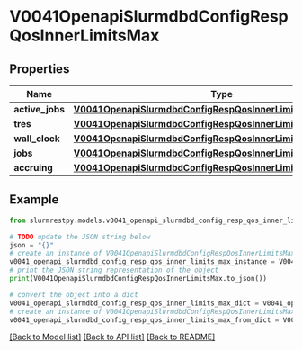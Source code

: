 # V0041OpenapiSlurmdbdConfigRespQosInnerLimitsMax


## Properties

Name | Type | Description | Notes
------------ | ------------- | ------------- | -------------
**active_jobs** | [**V0041OpenapiSlurmdbdConfigRespQosInnerLimitsMaxActiveJobs**](V0041OpenapiSlurmdbdConfigRespQosInnerLimitsMaxActiveJobs.md) |  | [optional]
**tres** | [**V0041OpenapiSlurmdbdConfigRespQosInnerLimitsMaxTres**](V0041OpenapiSlurmdbdConfigRespQosInnerLimitsMaxTres.md) |  | [optional]
**wall_clock** | [**V0041OpenapiSlurmdbdConfigRespQosInnerLimitsMaxWallClock**](V0041OpenapiSlurmdbdConfigRespQosInnerLimitsMaxWallClock.md) |  | [optional]
**jobs** | [**V0041OpenapiSlurmdbdConfigRespQosInnerLimitsMaxJobs**](V0041OpenapiSlurmdbdConfigRespQosInnerLimitsMaxJobs.md) |  | [optional]
**accruing** | [**V0041OpenapiSlurmdbdConfigRespQosInnerLimitsMaxAccruing**](V0041OpenapiSlurmdbdConfigRespQosInnerLimitsMaxAccruing.md) |  | [optional]

## Example

```python
from slurmrestpy.models.v0041_openapi_slurmdbd_config_resp_qos_inner_limits_max import V0041OpenapiSlurmdbdConfigRespQosInnerLimitsMax

# TODO update the JSON string below
json = "{}"
# create an instance of V0041OpenapiSlurmdbdConfigRespQosInnerLimitsMax from a JSON string
v0041_openapi_slurmdbd_config_resp_qos_inner_limits_max_instance = V0041OpenapiSlurmdbdConfigRespQosInnerLimitsMax.from_json(json)
# print the JSON string representation of the object
print(V0041OpenapiSlurmdbdConfigRespQosInnerLimitsMax.to_json())

# convert the object into a dict
v0041_openapi_slurmdbd_config_resp_qos_inner_limits_max_dict = v0041_openapi_slurmdbd_config_resp_qos_inner_limits_max_instance.to_dict()
# create an instance of V0041OpenapiSlurmdbdConfigRespQosInnerLimitsMax from a dict
v0041_openapi_slurmdbd_config_resp_qos_inner_limits_max_from_dict = V0041OpenapiSlurmdbdConfigRespQosInnerLimitsMax.from_dict(v0041_openapi_slurmdbd_config_resp_qos_inner_limits_max_dict)
```
[[Back to Model list]](../README.md#documentation-for-models) [[Back to API list]](../README.md#documentation-for-api-endpoints) [[Back to README]](../README.md)


